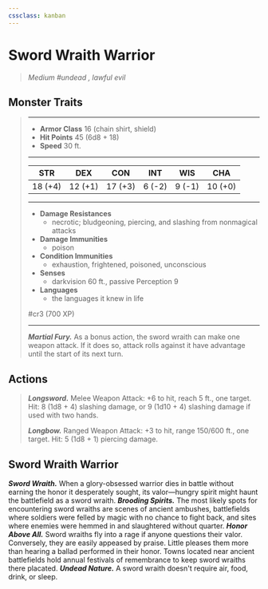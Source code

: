 ```yaml
---
cssclass: kanban
---
```


# Sword Wraith Warrior
>*Medium #undead , lawful evil*
## Monster Traits
>___
>- **Armor Class** 16 (chain shirt, shield)
>- **Hit Points** 45 (6d8 + 18)
>- **Speed** 30 ft.
>___
>|STR|DEX|CON|INT|WIS|CHA|
>|:---:|:---:|:---:|:---:|:---:|:---:|
>|18 (+4)|12 (+1)|17 (+3)|6 (-2)|9 (-1)|10 (+0)|
>___
>- **Damage Resistances**
>	 - necrotic; bludgeoning, piercing, and slashing from nonmagical attacks
>- **Damage Immunities**
>	 - poison
>- **Condition Immunities**
>	 - exhaustion, frightened, poisoned, unconscious
>- **Senses**
>	 - darkvision 60 ft., passive Perception 9
>- **Languages**
>	 - the languages it knew in life
>
> #cr3 (700 XP)
>___
>***Martial Fury.*** As a bonus action, the sword wraith can make one weapon attack. If it does so, attack rolls against it have advantage until the start of its next turn.  
>
## Actions
>***Longsword.*** Melee Weapon Attack: +6 to hit, reach 5 ft., one target. Hit: 8 (1d8 + 4) slashing damage, or 9 (1d10 + 4) slashing damage if used with two hands.  
>
>***Longbow.*** Ranged Weapon Attack: +3 to hit, range 150/600 ft., one target. Hit: 5 (1d8 + 1) piercing damage.
## Sword Wraith Warrior
***Sword Wraith.*** When a glory-obsessed warrior dies in battle without earning the honor it desperately sought, its valor—hungry spirit might haunt the battlefield as a sword wraith.
***Brooding Spirits.*** The most likely spots for encountering sword wraiths are scenes of ancient ambushes, battlefields where soldiers were felled by magic with no chance to fight back, and sites where enemies were hemmed in and slaughtered without quarter.
***Honor Above All.*** Sword wraiths fly into a rage if anyone questions their valor. Conversely, they are easily appeased by praise. Little pleases them more than hearing a ballad performed in their honor. Towns located near ancient battlefields hold annual festivals of remembrance to keep sword wraiths there placated.
***Undead Nature.*** A sword wraith doesn't require air, food, drink, or sleep.